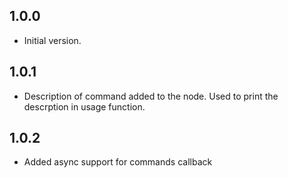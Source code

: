## 1.0.0

- Initial version.

## 1.0.1
- Description of command added to the node. Used to print the descrption in usage function.

## 1.0.2
- Added async support for commands callback
